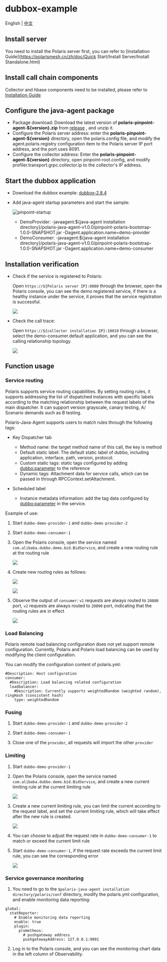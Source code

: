 # dubbox-example

English | [中文](./README-zh.md)

## Install server

You need to install the Polaris server first, you can refer to [Installation Guide](https://polarismesh.cn/zh/doc/Quick Start/Install Server/Install Standalone.html)

## Install call chain components

Collector and hbase components need to be installed, please refer to [Installation Guide](https://github.com/polarismesh/polaris-java-agent/issues/20)

## Configure the java-agent package

- Package download: Download the latest version of **polaris-pinpoint-agent-${version}.zip** from [release](https://github.com/polarismesh/polaris-java-agent/releases/tag/v1.0.0) , and unzip it.
- Configure the Polaris server address: enter the **polaris-pinpoint-agent-${version}** directory, open the polaris.config file, and modify the agent.polaris.registry configuration item to the Polaris server IP port address, and the port uses 8091.
- Configure the collector address: Enter the **polaris-pinpoint-agent-${version}** directory, open pinpoint-root.config, and modify profiler.transport.grpc.collector.ip to the collector's IP address.

## Start the dubbox application

- Download the dubbox example: [dubbox-2.8.4](https://github.com/dangdangdotcom/dubbox/tree/dubbox-2.8.4)

- Add java-agent startup parameters and start the sample:

  ![pinpoint-startup](./pic/pinpoint-startup.png)

    - DemoProvider: -javaagent:${java-agent installation directory}/polaris-java-agent-v1.0.0/pinpoint-polaris-bootstrap-1.0.0-SNAPSHOT.jar -Dagent.application.name=demo-provider
    - DemoConsumer: -javaagent:${java-agent installation directory}/polaris-java-agent-v1.0.0/pinpoint-polaris-bootstrap-1.0.0-SNAPSHOT.jar -Dagent.application.name=demo-consumer

## Installation verification

- Check if the service is registered to Polaris:

  Open ```https://${Polaris server IP}:8080``` through the browser, open the Polaris console, you can see the demo registered service, if there is a healthy instance under the service, it proves that the service registration is successful.

  ![](pic/polaris-server-services.png)

- Check the call trace:

  Open ```https://${collector installation IP}:10010``` through a browser, select the demo-consumer.default application, and you can see the calling relationship topology.

  ![](pic/pinpoint-trace.png)

## Function usage

### Service routing

Polaris supports service routing capabilities. By setting routing rules, it supports addressing the list of dispatched instances with specific labels according to the matching relationship between the request labels of the main dispatcher. It can support version grayscale, canary testing, A/ Scenario demands such as B testing.

Polaris-Java-Agent supports users to match rules through the following tags:

- Key Dispatcher tab
    - Method name: the target method name of this call, the key is method
    - Default static label: The default static label of dubbo, including application, interface, path, version, protocol.
    - Custom static tags: static tags configured by adding <dubbo:parameter> to the reference
    - Dynamic tags: Attachment data for service calls, which can be passed in through RPCContext.setAttachment.

- Scheduled label
    - Instance metadata information: add the tag data configured by <dubbo:parameter> in the service.

Example of use:

1. Start `dubbo-demo-provider-1` and `dubbo-demo-provider-2`

2. Start `dubbo-demo-consumer-1`

3. Open the Polaris console, open the service named `com.alibaba.dubbo.demo.bid.BidService`, and create a new routing rule at the routing rule

   ![](pic/polaris-server-services-routing.png)

4. Create new routing rules as follows:

   ![](pic/polaris-routing-1.png)

   ![](pic/polaris-routing-2.png)

5. Observe the output of `consumer`: `v1` requests are always routed to `20880` port, `v2` requests are always routed to `20890` port, indicating that the routing rules are in effect

   ![](pic/polaris-routing-result.png)

### Load Balancing

Polaris remote load balancing configuration does not yet support remote configuration. Currently, Polaris and Polaris load balancing can be used by modifying the client configuration.

You can modify the configuration content of polaris.yml:

````
#Description: Host configuration
consumer:
  #Description: Load balancing related configuration
  loadbalancer:
    #Description: Currently supports weightedRandom (weighted random), ringHash (consistent hash)
    type: weightedRandom
````

### Fusing

1. Start `dubbo-demo-provider-1` and `dubbo-demo-provider-2`

2. Start `dubbo-demo-consumer-1`

3. Close one of the `provider`, all requests will import the other `provider`

### Limiting

1. Start `dubbo-demo-provider-1`



2. Open the Polaris console, open the service named `com.alibaba.dubbo.demo.bid.BidService`, and create a new current limiting rule at the current limiting rule

   ![](pic/polaris-server-services-ratelimit.png)

3. Create a new current limiting rule, you can limit the current according to the request label, and set the current limiting rule, which will take effect after the new rule is created.

   ![](pic/polaris-ratelimit.png)

4. You can choose to adjust the request rate in `dubbo-demo-consumer-1` to match or exceed the current limit rule

5. Start `dubbo-demo-consumer-1`, if the request rate exceeds the current limit rule, you can see the corresponding error

   ![](pic/polaris-ratelimit-result.png)

### Service governance monitoring

1. You need to go to the `$polaris-java-agent installation directory/polaris/conf` directory, modify the polaris.yml configuration, and enable monitoring data reporting:
````
global:
  statReporter:
    # Enable monitoring data reporting
    enable: true
    plugin:
      prometheus:
        # pushgateway address
        pushgatewayAddress: 127.0.0.1:9091
````

2. Log in to the Polaris console, and you can see the monitoring chart data in the left column of Observability.
